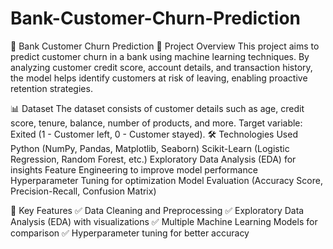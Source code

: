 # Bank-Customer-Churn-Prediction
🚀 Bank Customer Churn Prediction
📌 Project Overview
This project aims to predict customer churn in a bank using machine learning techniques. By analyzing customer credit score, account details, and transaction history, the model helps identify customers at risk of leaving, enabling proactive retention strategies.

📊 Dataset
The dataset consists of customer details such as age, credit score, tenure, balance, number of products, and more.
Target variable: Exited (1 - Customer left, 0 - Customer stayed).
🛠️ Technologies Used
Python (NumPy, Pandas, Matplotlib, Seaborn)
Scikit-Learn (Logistic Regression, Random Forest, etc.)
Exploratory Data Analysis (EDA) for insights
Feature Engineering to improve model performance
Hyperparameter Tuning for optimization
Model Evaluation (Accuracy Score, Precision-Recall, Confusion Matrix)

📌 Key Features
✅ Data Cleaning and Preprocessing
✅ Exploratory Data Analysis (EDA) with visualizations
✅ Multiple Machine Learning Models for comparison
✅ Hyperparameter tuning for better accuracy
